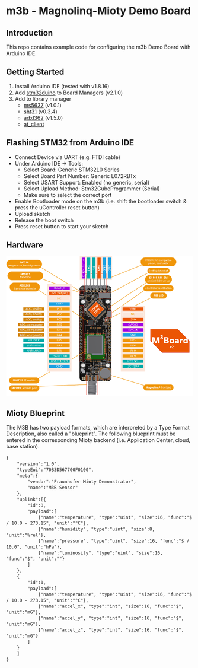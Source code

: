 # m3b - Magnolinq-Mioty Demo Board

## Introduction

This repo contains example code for configuring the m3b Demo Board with Arduino IDE.

## Getting Started

1. Install Arduino IDE (tested with v1.8.16)
2. Add [stm32duino](https://github.com/stm32duino/wiki/wiki/Getting-Started) to Board Managers (v2.1.0)
3. Add to library manager
    - [ms5637](https://github.com/sparkfun/SparkFun_MS5637_Arduino_Library) (v1.0.1)
    - [sht31](https://github.com/RobTillaart/SHT31) (v0.3.4)
    - [adxl362](https://www.arduino.cc/reference/en/libraries/adxl362/) (v1.5.0)
    - [at_client](https://www.github.com/mioty-iot/mioty_at_client_c)

## Flashing STM32 from Arduino IDE

- Connect Device via UART (e.g. FTDI cable)
- Under Arduino IDE -> Tools:
    - Select Board:             Generic STM32L0 Series
    - Select Board Part Number: Generic L072RBTx
    - Select USART Support:     Enabled (no generic, serial)
    - Select Upload Method:     Stm32CubeProgrammer (Serial)
    - Make sure to select the correct port
- Enable Bootloader mode on the m3b (i.e. shift the bootloader switch & press the uController reset button)
- Upload sketch
- Release the boot switch
- Press reset button to start your sketch

## Hardware

![Hardware overview extras/m3b_v2_overview.png](extras/m3b_v2_overview.png)


## Mioty Blueprint

The M3B has two payload formats, which are interpreted by a Type Format Description, also called a "blueprint". The following blueprint must be entered in the corresponding Mioty backend (i.e. Application Center, cloud, base station).

```
{
    "version":"1.0",
    "typeEui":"70B3D567700F0100",
    "meta":{
        "vendor":"Fraunhofer Mioty Demonstrator",
        "name":"M3B Sensor"
    },
    "uplink":[{
        "id":0,
        "payload":[
            {"name":"temperature", "type":"uint", "size":16, "func":"$ / 10.0 - 273.15", "unit":"°C"},
            {"name":"humidity", "type":"uint", "size":8, "unit":"%rel"},
            {"name":"pressure", "type":"uint", "size":16, "func":"$ / 10.0", "unit":"hPa"},
            {"name":"luminosity", "type":"uint", "size":16, "func":"$", "unit":""}
        ]
    },
    {
        "id":1,
        "payload":[
            {"name":"temperature", "type":"uint", "size":16, "func":"$ / 10.0 - 273.15", "unit":"°C"},
            {"name":"accel_x", "type":"int", "size":16, "func":"$", "unit":"mG"},
            {"name":"accel_y", "type":"int", "size":16, "func":"$", "unit":"mG"},
            {"name":"accel_z", "type":"int", "size":16, "func":"$", "unit":"mG"}
        ]
    }
    ]
}
```



